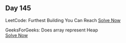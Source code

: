 ## Day 145

LeetCode: Furthest Building You Can Reach 
[Solve Now](https://leetcode.com/problems/furthest-building-you-can-reach/description/)

GeeksForGeeks: Does array represent Heap  
[Solve Now](https://www.geeksforgeeks.org/problems/does-array-represent-heap4345/1)